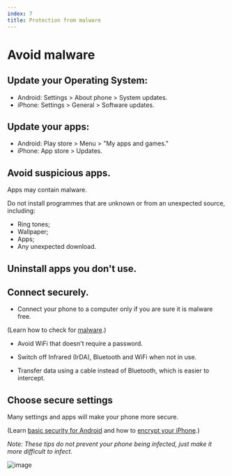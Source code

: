 ```yaml
---
index: 7
title: Protection from malware
---
```

# Avoid malware 

## Update your Operating System: 

*	Android: Settings > About phone > System updates.
*	iPhone: Settings > General > Software updates.

## Update your apps: 

*	Android: Play store > Menu > "My apps and games."
*	iPhone: App store > Updates.

## Avoid suspicious apps. 

Apps may contain malware.

Do not install programmes that are unknown or from an unexpected source, including: 

*	Ring tones;
*	Wallpaper;
*	Apps;
*	Any unexpected download. 

## Uninstall apps you don't use.

## Connect securely.

*	Connect your phone to a computer only if you are sure it is malware free. 

(Learn how to check for [malware](umbrella://information/malware/beginner).)

*	Avoid WiFi that doesn't require a password.

*	Switch off Infrared (IrDA), Bluetooth and WiFi when not in use. 

*	Transfer data using a cable instead of Bluetooth, which is easier to intercept. 

## Choose secure settings

Many settings and apps will make your phone more secure. 

(Learn [basic security for Android](umbrella://tools/other/s_android.md) and how to [encrypt your iPhone](umbrella://tools/encryption/s_encrypt-your-iphone.md).)

*Note: These tips do not prevent your phone being infected, just make it more difficult to infect.*

![image](mobile6.png)